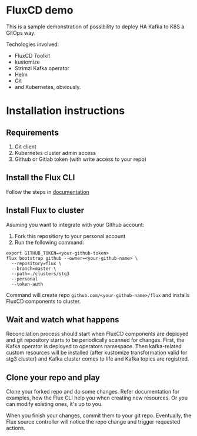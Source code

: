 # FluxCD demo

This is a sample demonstration of possibility to deploy HA Kafka
to K8S a GitOps way.

Techologies involved:
* FluxCD Toolkit
* kustomize
* Strimzi Kafka operator
* Helm
* Git
* and Kubernetes, obviously.

# Installation instructions

## Requirements
1. Git client
1. Kubernetes cluster admin access
1. Github or Gitlab token (with write access to your repo)

## Install the Flux CLI
Follow the steps in [documentation](https://toolkit.fluxcd.io/get-started/#install-the-flux-cli)

## Install Flux to cluster
Asuming you want to integrate with your Github account:
1. Fork this repositiory to your personal account
1. Run the following command:
```
export GITHUB_TOKEN=<your-github-token>
flux bootstrap github --owner=<your-github-name> \
  --repository=flux \
  --branch=master \
  --path=./clusters/stg3
  --personal
  --token-auth
```
Command will create repo `github.com/<your-github-name>/flux`
and installs FluxCD components to cluster.

## Wait and watch what happens
Reconcilation process should start when FluxCD components are deployed
and git repository starts to be periodically scanned for changes.
First, the Kafka operator is deployed to operators namespace.
Then kafka-related custom resources will be installed (after kustomize
transformation valid for stg3 cluster) and Kafka cluster comes to life
and Kafka topics are registred.

## Clone your repo and play
Clone your forked repo and do some changes. Refer documentation for examples,
how the Flux CLI help you when creating new resources. Or you can modify existing ones,
it's up to you.

When you finish your changes, commit them to your git repo. Eventually, the Flux source
controller will notice the repo change and trigger requested actions.
